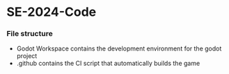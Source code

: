 # SE-2024-Code

### File structure
- Godot Workspace contains the development environment for the godot project
- .github contains the CI script that automatically builds the game
